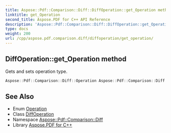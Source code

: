 ```yaml
---
title: Aspose::Pdf::Comparison::Diff::DiffOperation::get_Operation method
linktitle: get_Operation
second_title: Aspose.PDF for C++ API Reference
description: 'Aspose::Pdf::Comparison::Diff::DiffOperation::get_Operation method. Gets and sets operation type in C++.'
type: docs
weight: 200
url: /cpp/aspose.pdf.comparison.diff/diffoperation/get_operation/
---
```

## DiffOperation::get_Operation method


Gets and sets operation type.

```cpp
Aspose::Pdf::Comparison::Diff::Operation Aspose::Pdf::Comparison::Diff::DiffOperation::get_Operation() const
```

## See Also

* Enum [Operation](../../operation/)
* Class [DiffOperation](../)
* Namespace [Aspose::Pdf::Comparison::Diff](../../)
* Library [Aspose.PDF for C++](../../../)
